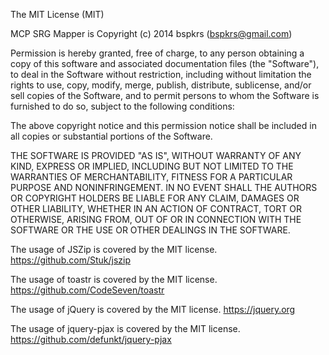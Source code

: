 The MIT License (MIT)

MCP SRG Mapper is Copyright (c) 2014 bspkrs (bspkrs@gmail.com)

Permission is hereby granted, free of charge, to any person obtaining a copy
of this software and associated documentation files (the "Software"), to deal
in the Software without restriction, including without limitation the rights
to use, copy, modify, merge, publish, distribute, sublicense, and/or sell
copies of the Software, and to permit persons to whom the Software is
furnished to do so, subject to the following conditions:

The above copyright notice and this permission notice shall be included in all
copies or substantial portions of the Software.

THE SOFTWARE IS PROVIDED "AS IS", WITHOUT WARRANTY OF ANY KIND, EXPRESS OR
IMPLIED, INCLUDING BUT NOT LIMITED TO THE WARRANTIES OF MERCHANTABILITY,
FITNESS FOR A PARTICULAR PURPOSE AND NONINFRINGEMENT. IN NO EVENT SHALL THE
AUTHORS OR COPYRIGHT HOLDERS BE LIABLE FOR ANY CLAIM, DAMAGES OR OTHER
LIABILITY, WHETHER IN AN ACTION OF CONTRACT, TORT OR OTHERWISE, ARISING FROM,
OUT OF OR IN CONNECTION WITH THE SOFTWARE OR THE USE OR OTHER DEALINGS IN THE
SOFTWARE.

The usage of JSZip is covered by the MIT license. https://github.com/Stuk/jszip

The usage of toastr is covered by the MIT license. https://github.com/CodeSeven/toastr

The usage of jQuery is covered by the MIT license. https://jquery.org

The usage of jquery-pjax is covered by the MIT license. https://github.com/defunkt/jquery-pjax